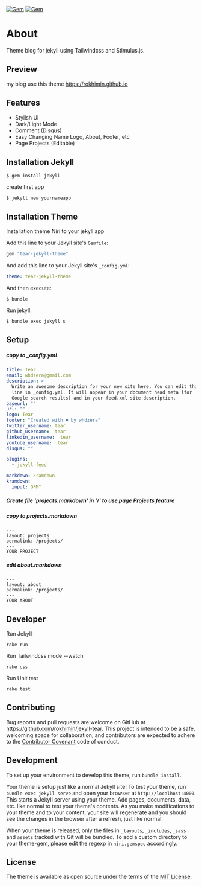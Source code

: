 
[![Gem](https://img.shields.io/gem/v/tear-jekyll-theme.svg)](https://rubygems.org/gems/tear-jekyll-theme)
[![Gem](https://img.shields.io/gem/dt/tear-jekyll-theme.svg)](https://rubygems.org/gems/tear-jekyll-theme)

# About
Theme blog for jekyll using Tailwindcss and Stimulus.js.

## Preview
my blog use this theme
https://rokhimin.github.io

## Features
- Stylish UI
- Dark/Light Mode
- Comment (Disqus)
- Easy Changing Name Logo, About, Footer, etc
- Page Projects (Editable)

## Installation Jekyll

    $ gem install jekyll


create first app

    $ jekyll new yournameapp


## Installation Theme 

Installation theme Niri to your jekyll app

Add this line to your Jekyll site's `Gemfile`:

```ruby
gem "tear-jekyll-theme"
```

And add this line to your Jekyll site's `_config.yml`:

```yaml
theme: tear-jekyll-theme
```

And then execute:

    $ bundle


Run jekyll:

    $ bundle exec jekyll s

## Setup

##### copy to _config.yml

```yaml
title: Tear
email: whdzera@gmail.com
description: >- 
  Write an awesome description for your new site here. You can edit this
  line in _config.yml. It will appear in your document head meta (for
  Google search results) and in your feed.xml site description.
baseurl: "" 
url: ""
logo: Tear
footer: "Created with ❤ by whdzera"
twitter_username: tear
github_username:  tear
linkedin_username:  tear
youtube_username:  tear
disqus: ""

plugins:
  - jekyll-feed

markdown: kramdown
kramdown:
  input: GFM"
```

##### Create file 'projects.markdown' in '/' to use page Projects feature

##### copy to projects.markdown

```
---
layout: projects
permalink: /projects/
---
YOUR PROJECT
```

##### edit about.markdown

```
---
layout: about
permalink: /projects/
---
YOUR ABOUT
```

## Developer 
Run Jekyll
```
rake run
```

Run Tailwindcss mode --watch
```
rake css
```

Run Unit test
```
rake test
```

## Contributing

Bug reports and pull requests are welcome on GitHub at https://github.com/rokhimin/jekyll-tear. This project is intended to be a safe, welcoming space for collaboration, and contributors are expected to adhere to the [Contributor Covenant](https://www.contributor-covenant.org/) code of conduct.

## Development

To set up your environment to develop this theme, run `bundle install`.

Your theme is setup just like a normal Jekyll site! To test your theme, run `bundle exec jekyll serve` and open your browser at `http://localhost:4000`. This starts a Jekyll server using your theme. Add pages, documents, data, etc. like normal to test your theme's contents. As you make modifications to your theme and to your content, your site will regenerate and you should see the changes in the browser after a refresh, just like normal.

When your theme is released, only the files in `_layouts`, `_includes`, `_sass` and `assets` tracked with Git will be bundled.
To add a custom directory to your theme-gem, please edit the regexp in `niri.gemspec` accordingly.

## License

The theme is available as open source under the terms of the [MIT License](https://opensource.org/licenses/MIT).
